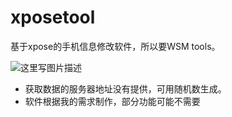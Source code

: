 # xposetool
基于xpose的手机信息修改软件，所以要WSM tools。

![这里写图片描述](https://github.com/JadynChan/xposetool/blob/master/image/a11.png)

 - 获取数据的服务器地址没有提供，可用随机数生成。
 - 软件根据我的需求制作，部分功能可能不需要
